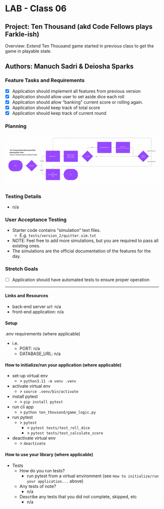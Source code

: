 # LAB - Class 06

## Project: Ten Thousand (akd Code Fellows plays Farkle-ish)

Overview: Extend Ten Thousand game started in previous class to get the game in playable state.

## Authors: Manuch Sadri & Deiosha Sparks

### Feature Tasks and Requirements

- [X] Application should implement all features from previous version
- [X] Application should allow user to set aside dice each roll
- [X] Application should allow “banking” current score or rolling again.
- [X] Application should keep track of total score
- [X] Application should keep track of current round

### Planning

![GameLogic Planning Flowchart](assets/game_logic_planning_flowchart.jpg)

### Testing Details

- n/a

### User Acceptance Testing

- Starter code contains “simulation” text files.
  - E.g. `tests/version_2/quitter.sim.txt`
- NOTE: Feel free to add more simulations, but you are required to pass all existing ones.
- The simulations are the official documentation of the features for the day.

### Stretch Goals

- [ ] Application should have automated tests to ensure proper operation

---

#### Links and Resources
- back-end server url: n/a
- front-end application: n/a

#### Setup
.env requirements (where applicable)
- i.e.
  - PORT: n/a
  - DATABASE_URL: n/a

#### How to initialize/run your application (where applicable)

- set-up virtual env
  - \> ```python3.11 -m venv .venv```
- activate virtual env
  - \> ```source .venv/bin/activate```
- install pytest
  - \> ```pip install pytest```
- run cli app
  - \> ```python ten_thousand/game_logic.py```
- run pytest
  - \> ```pytest```
    - \> ```pytest tests/test_roll_dice```
    - \> ```pytest tests/test_calculate_score```
- deactivate virtual env
  - \> ```deactivate```

#### How to use your library (where applicable)

- Tests
    - How do you run tests?
      - run pytest from a virtual environment (see `How to initialize/run your application...` above)
    - Any tests of note?
      - n/a
    - Describe any tests that you did not complete, skipped, etc
      - n/a